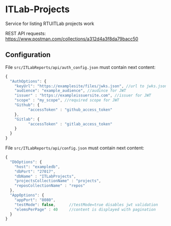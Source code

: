 # ITLab-Projects
Service for listing RTUITLab projects work

REST API requests: https://www.postman.com/collections/a312d4a3f8da79bacc50
## Configuration

File ```src/ITLabReports/api/auth_config.json``` must contain next content:

```js
{
  "AuthOptions": {
    "keyUrl": "https://examplesite/files/jwks.json", //url to jwks.json
    "audience": "example_audience", //audince for JWT
    "issuer" : "https://exampleissuersite.com", //issuer for JWT
    "scope" : "my_scope", //required scope for JWT
    "Github": {
          "accessToken" : "github_access_token"
    },
    "Gitlab": {
          "accessToken" : "gitlab_access_token"
    }
  }
}
```
File ```src/ITLabReports/api/config.json``` must contain next content:

```js
{
  "DbOptions": {
    "host": "exampledb",
    "dbPort": "27017",
    "dbName" : "ITLabProjects",
    "projectsCollectionName" : "projects",
    "reposCollectionName" : "repos"
  },
  "AppOptions": {
    "appPort": "8080",
    "testMode": false,      //testMode=true disables jwt validation
    "elemsPerPage" : 40     //content is displayed with pagination
  }
}
```